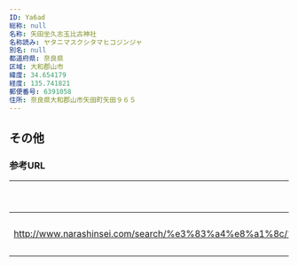 ```yaml
---
ID: Ya6ad
総称: null
名称: 矢田坐久志玉比古神社
名称読み: ヤタニマスクシタマヒコジンジャ
別名: null
都道府県: 奈良県
区域: 大和郡山市
緯度: 34.654179
経度: 135.741821
郵便番号: 6391058
住所: 奈良県大和郡山市矢田町矢田９６５
---
```


## その他

### 参考URL

| URL                                                                                                                                              | 説明   |
| ------------------------------------------------------------------------------------------------------------------------------------------------ | ------ |
| http://www.narashinsei.com/search/%e3%83%a4%e8%a1%8c/%e7%9f%a2%e7%94%b0%e5%9d%90%e4%b9%85%e5%bf%97%e7%8e%89%e6%af%94%e5%8f%a4%e7%a5%9e%e7%a4%be/ | 神社庁 |
